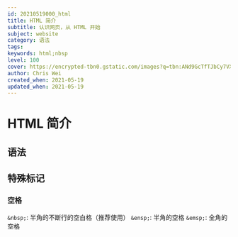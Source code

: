 ```yaml
---
id: 20210519000_html
title: HTML 简介
subtitle: 认识网页，从 HTML 开始
subject: website
category: 语法
tags: 
keywords: html;nbsp
level: 100
cover: https://encrypted-tbn0.gstatic.com/images?q=tbn:ANd9GcTfTJbCy7VX-N3jjgHiX0AVNwOJEOMZzIfKyw&usqp=CAU
author: Chris Wei
created_when: 2021-05-19
updated_when: 2021-05-19
---
```


# HTML 简介

## 语法

## 特殊标记

### 空格

`&nbsp;`: 半角的不断行的空白格（推荐使用）
`&ensp;`: 半角的空格
`&emsp;`: 全角的空格
